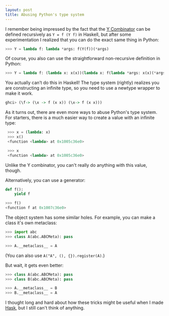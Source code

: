 ```yaml
---
layout: post
title: Abusing Python's type system
---
```


I remember being impressed by the fact that the [Y
Combinator](https://en.wikipedia.org/wiki/Fixed-point_combinator#Fixed_point_combinators_in_lambda_calculus)
can be defined recursively as `Y = f (Y f)` in Haskell, but after some
experimentation I realized that you can do the exact same thing in Python:

```python
>>> Y = lambda f: lambda *args: f(Y(f))(*args)
```

Of course, you also can use the straightforward non-recursive definition in
Python:

```python
>>> Y = lambda f: (lambda x: x(x))(lambda x: f(lambda *args: x(x)(*args)))
```

You actually can’t do this in Haskell! The type system (rightly) realizes you
are constructing an infinite type, so you need to use a newtype wrapper to make
it work.


```haskell
ghci> (\f-> (\x -> f (x x)) (\x-> f (x x)))
```

As it turns out, there are even more ways to abuse Python's type system. For
starters, there is a much easier way to create a value with an infinite type:


```python
 >>> x = (lambda: x)
 >>> x()
 <function <lambda> at 0x1005c36e0>

 >>> x
 <function <lambda> at 0x1005c36e0>
```

Unlike the Y combinator, you can't really do anything with this value, though.

Alternatively, you can use a generator:

```python
def f():
    yield f

>>> f()
<function f at 0x1007c36e0>
```

The object system has some similar holes. For example, you can make a class
it's own metaclass:

```python
>>> import abc
>>> class A(abc.ABCMeta): pass

>>> A.__metaclass__ = A
```

(You can also use `A("A", (), {}).register(A)`.)

But wait, it gets even better:

```python
>>> class A(abc.ABCMeta): pass
>>> class B(abc.ABCMeta): pass

>>> A.__metaclass__ = B
>>> B.__metaclass__ = A
```

I thought long and hard about how these tricks might be useful when I made
[Hask](https://github.com/billpmurphy/hask), but I still can't think of
anything.
